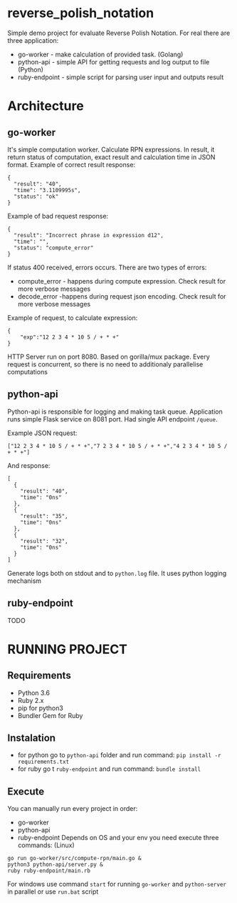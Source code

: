 # reverse_polish_notation

Simple demo project for evaluate Reverse Polish Notation. For real there are three application:

* go-worker - make calculation of provided task. (Golang)
* python-api - simple API for getting requests and log output to file (Python)
* ruby-endpoint - simple script for parsing user input and outputs result

# Architecture 

## go-worker

It's simple computation worker. Calculate RPN expressions. In result, it return status of computation, exact result and calculation time in JSON format. Example of correct result response:
```
{
  "result": "40",
  "time": "3.1109995s",
  "status": "ok"
}
```

Example of bad request response:
```
{
  "result": "Incorrect phrase in expression d12",
  "time": "",
  "status": "compute_error"
}
```
If status 400 received, errors occurs. There are two types of errors:
* compute_error - happens during compute expression. Check result for more verbose messages
* decode_error -happens during request json encoding. Check result for more verbose messages

Example of request, to calculate expression:
```
{
	"exp":"12 2 3 4 * 10 5 / + * +"
}
```

HTTP Server run on port 8080. Based on gorilla/mux package. Every request is concurrent, so there is no need to additionaly parallelise computations

## python-api

Python-api is responsible for logging and making task queue. Application runs simple Flask service on 8081 port. Had single API endpoint `/queue`.

Example JSON request:

```
["12 2 3 4 * 10 5 / + * +","7 2 3 4 * 10 5 / + * +","4 2 3 4 * 10 5 / + * +"]
```
And response:
```
[
  {
    "result": "40",
    "time": "0ns"
  },
  {
    "result": "35",
    "time": "0ns"
  },
  {
    "result": "32",
    "time": "0ns"
  }
]
```

Generate logs both on stdout and to `python.log` file. It uses python logging mechanism

## ruby-endpoint

TODO

# RUNNING PROJECT

## Requirements

* Python 3.6
* Ruby 2.x
* pip for python3
* Bundler Gem for Ruby

## Instalation

* for python go to `python-api` folder and run command:
`pip install -r requirements.txt`
* for ruby go t `ruby-endpoint` and run command:
`bundle install`

## Execute

You can manually run every project in order:
* go-worker
* python-api
* ruby-endpoint
Depends on OS and your env you need execute three commands:
(Linux)
```
go run go-worker/src/compute-rpn/main.go &
python3 python-api/server.py &
ruby ruby-endpoint/main.rb
```

For windows use command `start` for running `go-worker` and `python-server` in parallel or use `run.bat` script